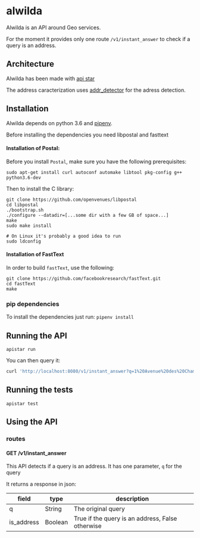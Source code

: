 # alwilda
Alwilda is an API around Geo services.

For the moment it provides only one route `/v1/instant_answer` to check if a query is an address.

## Architecture

Alwilda has been made with [api star](https://github.com/encode/apistar)

The address caracterization uses [addr_detector](https://github.com/rdoume/addr_detector) for the adress detection.

## Installation

Alwilda depends on python 3.6 and [pipenv](https://docs.pipenv.org/).

Before installing the dependencies you need libpostal and fasttext

#### Installation of Postal:
Before you install `Postal`, make sure you have the following prerequisites:

    sudo apt-get install curl autoconf automake libtool pkg-config g++ python3.6-dev

Then to install the C library:

    git clone https://github.com/openvenues/libpostal
    cd libpostal
    ./bootstrap.sh
    ./configure --datadir=[...some dir with a few GB of space...]
    make
    sudo make install

    # On Linux it's probably a good idea to run
    sudo ldconfig

#### Installation of FastText

In order to build `fastText`, use the following:

    git clone https://github.com/facebookresearch/fastText.git
    cd fastText
    make

### pip dependencies

To install the dependencies just run:
`pipenv install`

## Running the API

`apistar run`

You can then query it:

```bash
curl 'http://localhost:8080/v1/instant_answer?q=1%20Avenue%20des%20Champs-Élysées%20Paris'
```

## Running the tests

`apistar test`


## Using the API

### routes

#### GET /v1/instant_answer

This API detects if a query is an address.
It has one parameter, `q` for the query

It returns a response in json:

| field      | type    | description                                      |
| ---------- | ------- | ------------------------------------------------ |
| q          | String  | The original query                               |
| is_address | Boolean | True if the query is an address, False otherwise |
